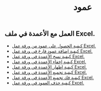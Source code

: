 ﻿---
title: عمود
second_title: Aspose.Cells Cloud Documen
type: docs
url: /ar/columns/
aliases: [/working-with-columns/]
keywords: REST API, columns, spreadsheets, exce
description: "Cells.Cloud API لـ Excel التشغيل: إظهار الأعمدة من ورقة عمل Excel"
weight: 100
---
## العمل مع الأعمدة في ملف Excel.

- [كيفية الحصول على عمود من ورقة عمل Excel.](/cells/ar/columns/get/)
- [كيفية إضافة عمود فارغ في ورقة عمل Excel.](/cells/ar/columns/add/)
- [كيفية نسخ الأعمدة في ورقة عمل Excel.](/cells/ar/columns/copy/)
- [كيفية إخفاء الأعمدة في ورقة عمل Excel.](/cells/ar/columns/hide/)
- [كيفية إظهار الأعمدة في ورقة عمل Excel.](/cells/ar/columns/unhide/)
- [كيفية تجميع الأعمدة في ورقة عمل Excel.](/cells/ar/columns/group/)
- [كيفية فك تجميع الأعمدة في ورقة عمل Excel.](/cells/ar/columns/ungroup/)
- [كيفية حذف العمود في ورقة عمل Excel.](/cells/ar/columns/delete/)


